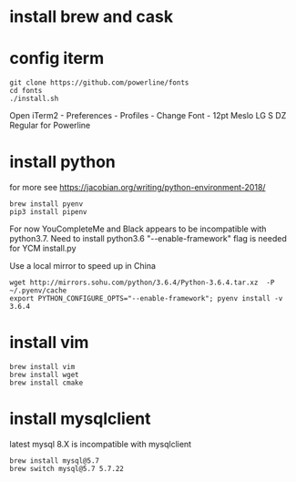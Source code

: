 # install brew and cask

# config iterm

    git clone https://github.com/powerline/fonts
    cd fonts
    ./install.sh

Open iTerm2 - Preferences - Profiles - Change Font - 12pt Meslo LG S DZ Regular for Powerline

# install python 

for more see https://jacobian.org/writing/python-environment-2018/

    brew install pyenv
    pip3 install pipenv

For now YouCompleteMe and Black appears to be incompatible with python3.7. Need to install python3.6
"--enable-framework" flag is needed for YCM install.py


Use a local mirror to speed up in China
    
    wget http://mirrors.sohu.com/python/3.6.4/Python-3.6.4.tar.xz  -P ~/.pyenv/cache
    export PYTHON_CONFIGURE_OPTS="--enable-framework"; pyenv install -v 3.6.4

# install vim

    brew install vim
    brew install wget
    brew install cmake


# install mysqlclient

latest mysql 8.X is incompatible with mysqlclient

    brew install mysql@5.7
    brew switch mysql@5.7 5.7.22
